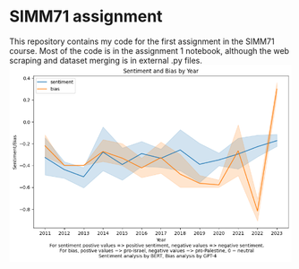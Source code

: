 # SIMM71 assignment
This repository contains my code for the first assignment in the SIMM71 course. Most of the code is in the assignment 1 notebook, although the web scraping and dataset merging is in external .py files.
 ![](https://github.com/minahilm11/SIMM71/blob/main/Sentiment%20and%20Bias%20by%20Year.png)
